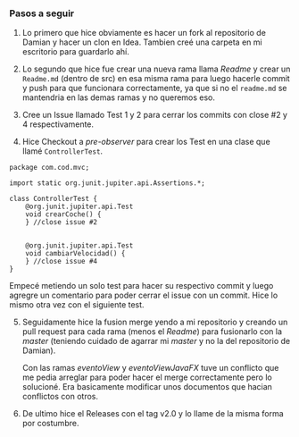### Pasos a seguir 

1. Lo primero que hice obviamente es hacer un fork al repositorio de Damian y hacer un clon en Idea. Tambien creé una carpeta en mi escritorio para guardarlo ahí.

2. Lo segundo que hice fue crear una nueva rama llama *Readme* y crear un ```Readme.md``` (dentro de src) en esa misma rama para luego hacerle commit y push para que funcionara correctamente, ya que si no el ```readme.md``` se mantendria en las demas ramas y no queremos eso.

3. Cree un Issue llamado Test 1 y 2 para cerrar los commits con close #2 y 4 respectivamente.

4. Hice Checkout a *pre-observer* para crear los Test en una clase que llamé ```ControllerTest```. 

```
package com.cod.mvc;

import static org.junit.jupiter.api.Assertions.*;

class ControllerTest {
    @org.junit.jupiter.api.Test
    void crearCoche() {
    } //close issue #2


    @org.junit.jupiter.api.Test
    void cambiarVelocidad() {
    } //close issue #4
}
```

Empecé metiendo un solo test para hacer su respectivo commit y luego agregre un comentario para poder cerrar el issue con un commit. Hice lo mismo otra vez con el siguiente test.

5. Seguidamente hice la fusion merge yendo a mi repositorio y creando un pull request para cada rama (menos el *Readme*) para fusionarlo con la *master* (teniendo cuidado de agarrar mi *master* y no la del repositorio de Damian). 

    Con las ramas *eventoView* y *eventoViewJavaFX* tuve un conflicto que me pedia arreglar para poder hacer el merge correctamente pero lo solucioné. Era basicamente modificar unos documentos que hacian conflictos con otros.

6. De ultimo hice el Releases con el tag v2.0 y lo llame de la misma forma por costumbre. 